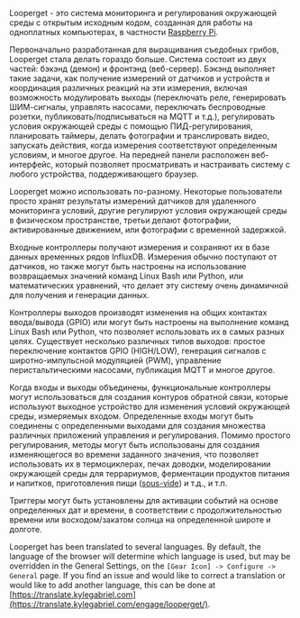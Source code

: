 Looperget - это система мониторинга и регулирования окружающей среды с открытым исходным кодом, созданная для работы на одноплатных компьютерах, в частности [Raspberry Pi](https://en.wikipedia.org/wiki/Raspberry_Pi).

Первоначально разработанная для выращивания съедобных грибов, Looperget стала делать гораздо больше. Система состоит из двух частей: бэкэнд (демон) и фронтэнд (веб-сервер). Бэкэнд выполняет такие задачи, как получение измерений от датчиков и устройств и координация различных реакций на эти измерения, включая возможность модулировать выходы (переключать реле, генерировать ШИМ-сигналы, управлять насосами, переключать беспроводные розетки, публиковать/подписываться на MQTT и т.д.), регулировать условия окружающей среды с помощью ПИД-регулирования, планировать таймеры, делать фотографии и транслировать видео, запускать действия, когда измерения соответствуют определенным условиям, и многое другое. На передней панели расположен веб-интерфейс, который позволяет просматривать и настраивать систему с любого устройства, поддерживающего браузер.

Looperget можно использовать по-разному. Некоторые пользователи просто хранят результаты измерений датчиков для удаленного мониторинга условий, другие регулируют условия окружающей среды в физическом пространстве, третьи делают фотографии, активированные движением, или фотографии с временной задержкой.

Входные контроллеры получают измерения и сохраняют их в базе данных временных рядов InfluxDB. Измерения обычно поступают от датчиков, но также могут быть настроены на использование возвращаемых значений команд Linux Bash или Python, или математических уравнений, что делает эту систему очень динамичной для получения и генерации данных.

Контроллеры выходов производят изменения на общих контактах ввода/вывода (GPIO) или могут быть настроены на выполнение команд Linux Bash или Python, что позволяет использовать их в самых разных целях. Существует несколько различных типов выходов: простое переключение контактов GPIO (HIGH/LOW), генерация сигналов с широтно-импульсной модуляцией (PWM), управление перистальтическими насосами, публикация MQTT и многое другое.

Когда входы и выходы объединены, функциональные контроллеры могут использоваться для создания контуров обратной связи, которые используют выходное устройство для изменения условий окружающей среды, измеряемых входом. Определенные входы могут быть соединены с определенными выходами для создания множества различных приложений управления и регулирования. Помимо простого регулирования, методы могут быть использованы для создания изменяющегося во времени заданного значения, что позволяет использовать их в термоциклерах, печах доводки, моделировании окружающей среды для террариумов, ферментации продуктов питания и напитков, приготовления пищи ([sous-vide](https://en.wikipedia.org/wiki/Sous-vide)) и т.д., и т.п.

Триггеры могут быть установлены для активации событий на основе определенных дат и времени, в соответствии с продолжительностью времени или восходом/закатом солнца на определенной широте и долготе.

Looperget has been translated to several languages. By default, the language of the browser will determine which language is used, but may be overridden in the General Settings, on the `[Gear Icon] -> Configure -> General` page. If you find an issue and would like to correct a translation or would like to add another language, this can be done at [https://translate.kylegabriel.com](https://translate.kylegabriel.com/engage/looperget/).
